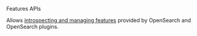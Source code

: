 Features APIs

Allows [introspecting and managing features](https://opensearch.org/docs/opensearch/rest-api/index/) provided by OpenSearch and OpenSearch plugins.
